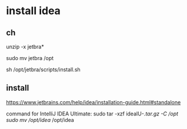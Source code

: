 # install idea

## ch
unzip -x jetbra*

sudo mv jetbra /opt

sh /opt/jetbra/scripts/install.sh

## install
https://www.jetbrains.com/help/idea/installation-guide.html#standalone

command for IntelliJ IDEA Ultimate:
sudo tar -xzf ideaIU-*.tar.gz -C /opt
sudo mv /opt/idea* /opt/idea

